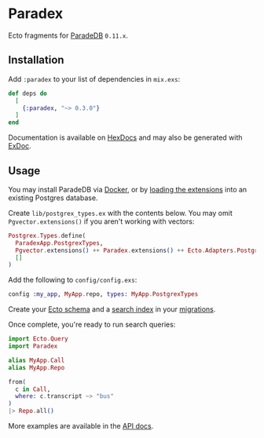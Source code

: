 # Paradex

Ecto fragments for [ParadeDB](https://www.paradedb.com/) `0.11.x`.

## Installation

Add `:paradex` to your list of dependencies in `mix.exs`:

<!-- BEGIN: VERSION -->
```elixir
def deps do
  [
    {:paradex, "~> 0.3.0"}
  ]
end
```
<!-- END: VERSION -->

Documentation is available on [HexDocs](https://hexdocs.pm/paradex/readme.html) and may also be generated with [ExDoc](https://github.com/elixir-lang/ex_doc).

## Usage

You may install ParadeDB via [Docker](https://docs.paradedb.com/documentation/getting-started/install), or by [loading the extensions](https://docs.paradedb.com/deploy/self-hosted/extensions) into an existing Postgres database.

Create `lib/postgrex_types.ex` with the contents below. You may omit `Pgvector.extensions()` if you aren't working with vectors:

```elixir
Postgrex.Types.define(
  ParadexApp.PostgrexTypes,
  Pgvector.extensions() ++ Paradex.extensions() ++ Ecto.Adapters.Postgres.extensions(),
  []
)
```

Add the following to `config/config.exs`:
```elixir
config :my_app, MyApp.repo, types: MyApp.PostgrexTypes
```


Create your [Ecto schema](https://github.com/Moosieus/paradex/blob/main/test/support/paradex_app/call.ex) and a [search index](https://docs.paradedb.com/documentation/indexing/create_index) in your [migrations](https://github.com/Moosieus/paradex/blob/main/priv/repo/migrations/20241013014316_setup.exs).

Once complete, you're ready to run search queries:

```elixir
import Ecto.Query
import Paradex

alias MyApp.Call
alias MyApp.Repo

from(
  c in Call,
  where: c.transcript ~> "bus"
)
|> Repo.all()
```

More examples are available in the [API docs](https://hexdocs.pm/paradex/Paradex.html).
